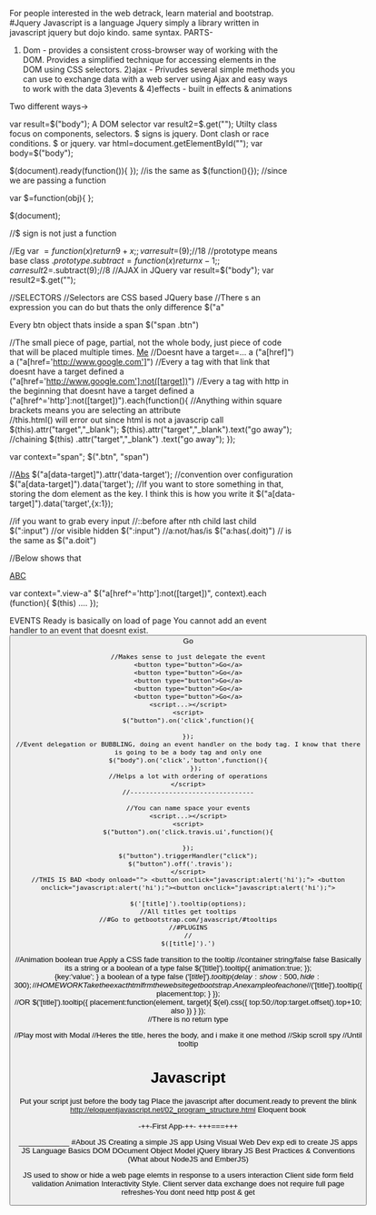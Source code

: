 For people interested in the web detrack, learn material and bootstrap.
#Jquery 
Javascript is a language  Jquery simply a library written in javascript
jquery but dojo kindo. same syntax. PARTS-
1) Dom - provides a consistent cross-browser way of working with the DOM. Provides a simplified technique for accessing elements in the DOM using CSS selectors.
2)ajax - Privudes several simple methods you can use to exchange data with a web server using Ajax and easy ways to work with the data
3)events & 
4)effects - built in effects & animations

Two different ways->

var result=$("body");
A DOM selector 
var result2=$.get("");
Utilty class
focus on components, selectors. 
$ signs is jquery. 
Dont clash or race conditions. 
$ or jquery. var html=document.getElementById(""); var body=$("body"); 

$(document).ready(function()){
                  });
//is the same as 
$(function(){}); //since we are passing a function

var $=function(obj){ 
};

$(document);

//$ sign is not just a function

//Eg
var $=function(x){
  return 9+x;
};
var result=$(9);//18
//prototype means base class
$.prototype.subtract=function(x){
  return x-1;
};
car result2=$.subtract(9);//8
//AJAX in JQuery
var result=$("body");
var result2=$.get("");

//SELECTORS
//Selectors are CSS based JQuery base
//There s an expression you can do but thats the only difference
$("a"
 
 Every btn object thats inside a span
 $("span .btn")

//The small piece of page, partial, not the whole body, just piece of code that will be placed multiple times.
<a href="http://www.google.com">Me</a>
 //Doesnt have a target=...
a ("a[href]")
a ("a[href='http://www.google.com']")
//Every a tag with that link that doesnt have a target defined
a ("a[href='http://www.google.com']:not([target])")
//Every a tag with http in the beginning that doesnt have a target defined
a ("a[href^='http']:not([target])").each(function(){
  //Anything within square brackets means you are selecting an attribute  
  //this.html() will error out since html is not a javascrip call
  $(this).attr("target","_blank");
  $(this).attr("target","_blank").text("go away"); //chaining
  $(this)
    .attr("target","_blank")
    .text("go away"); 
});

  var context="span";
$(".btn", "span")

//<a href=".." data-target="#myframe">Abs</a>
$("a[data-target]").attr('data-target');
//convention over configuration
$("a[data-target]").data('target');
//If you want to store something in that, storing the dom element as the key. I think this is how you write it
$("a[data-target]").data('target',{x:1});

//if you want to grab every input 
//::before after nth child last child
$(":input") //or visible hidden $(":input") 
//a:not/has/is
$("a:has(.doit)") // is the same as $("a.doit") 

//Below shows that 
<div class="view-a">
  <a href="..." data-target="..">ABC</a>
</div>
  
var context=".view-a"
$("a[href^='http']:not([target])", context).each (function){
 $(this)
....
});

EVENTS
Ready is basically on load of page
You cannot add an event handler to an event that doesnt exist.
<button type="button">Go</a>
<script>
  $("button").on('click',function()[
  $("button").on('click dblclick',function()[
  //..This will work to add an event handler to an element
  //click is the name like the html window event handler. like mouseover, etc. Also like $("button").click(function()[
//Event is fired three times 
    //$("button"). trigger handler is also a good way of going about
    //Below will only let it fire off once
    $("button").one('click dblclick',function(){});
    //Below is to remove the event handler->dispose any memory leak and cover tracks
      $("button").off('click',function())[
        //Killing the ability to be clicked
      var handler=function(){};
        $("button").off('click',handler)[

//]);
//  </script>
    
    //Makes sense to just delegate the event
    <button type="button">Go</a>
    <button type="button">Go</a>
    <button type="button">Go</a>
    <button type="button">Go</a>
    <button type="button">Go</a>
    <script...></script>
    <script>
    $("button").on('click',function(){
    
    });
    //Event delegation or BUBBLING, doing an event handler on the body tag. I know that there is going to be a body tag and only one
    $("body").on('click','button',function(){
        });
    //Helps a lot with ordering of operations
    </script>
    //--------------------------------
    
    //You can name space your events
    <script...></script>
    <script>
    $("button").on('click.travis.ui',function(){
    
    });
    $("button").triggerHandler("click");
    $("button").off('.travis');    
    </script>
    //THIS IS BAD <body onload=""> <button onclick="javascript:alert('hi');"> <button onclick="javascript:alert('hi');"><button onclick="javascript:alert('hi');">
    
    $('[title]').tooltip(options);
    //All titles get tooltips
    //#Go to getbootstrap.com/javascript/#tooltips
    //#PLUGINS
    //
    $([title]').')
  //Animation boolean true Apply a CSS fade transition to the tooltip
  //container string/false false Basically its a string or a boolean of a type false
  $('[title]').tooltip({
    animation:true;
  });  
  {key:'value';
    }
   a boolean of a type false
  $('[title]').tooltip({
    delay:{
  show:500,hide:300
  }  });  
  //HOMEWORK Take the exact html  frm the website getbootstrap. An example of each one
  //$('[title]').tooltip({
    placement:top;
  }  });  
  //OR
  $('[title]').tooltip({
    placement:function(element, target){
  $(el).css({
  top:50;//top:target.offset().top+10; also
  })
  }  });  
  //There is no return type
  
  //Play most with Modal
  //Heres the title, heres the body, and i make it one method
  //Skip scroll spy
  //Until tooltip
# Javascript
Put your script just before the body tag
Place the javascript after document.ready to prevent the blink 
http://eloquentjavascript.net/02_program_structure.html
Eloquent book

-++-First App-++-
+++===+++

<!DOCTYPE html>
<html>
<head>
<script>
<!--<script type="text/javascript"> is assumed You can also do <script type="template" id="mytemplate">-->
<!-- <h1>{{Name}}</h1> Gives you the Name attribute of the tag -->
<!-- Window is assumed, window.alert() Alert -->
var x;
var y=9;
<!-- message="Hello World!"; is incorrect because it makes it a window.message-->
var message="Hello World!";
console.log(message);
<!-- alert("Hello World"); -->
alert(message);
</script>
</head>
<body>
</body>
</html>
____________
#About JS
Creating a simple JS app 
Using Visual Web Dev exp edi to create JS apps
JS Language Basics
DOM DOcument Object Model
jQuery library 
JS Best Practices & Conventions
(What about NodeJS and EmberJS)

JS used to show or hide a web page elemts in response to a users interaction
Client side form field validation
Animation Interactivity Style.
Client server data exchange does not require full page refreshes-You dont need http post & get 

